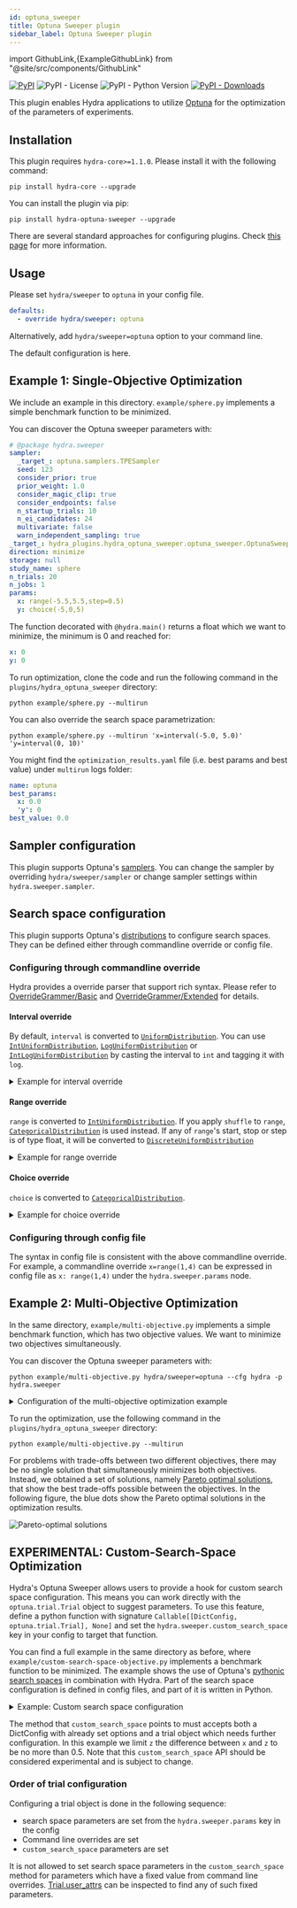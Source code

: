 ```yaml
---
id: optuna_sweeper
title: Optuna Sweeper plugin
sidebar_label: Optuna Sweeper plugin
---
```


import GithubLink,{ExampleGithubLink} from "@site/src/components/GithubLink"

[![PyPI](https://img.shields.io/pypi/v/hydra-optuna-sweeper)](https://pypi.org/project/hydra-optuna-sweeper/)
![PyPI - License](https://img.shields.io/pypi/l/hydra-optuna-sweeper)
![PyPI - Python Version](https://img.shields.io/pypi/pyversions/hydra-optuna-sweeper)
[![PyPI - Downloads](https://img.shields.io/pypi/dm/hydra-optuna-sweeper.svg)](https://pypistats.org/packages/hydra-optuna-sweeper)<ExampleGithubLink text="Example application" to="plugins/hydra_optuna_sweeper/example"/><ExampleGithubLink text="Plugin source" to="plugins/hydra_optuna_sweeper"/>


This plugin enables Hydra applications to utilize [Optuna](https://optuna.org) for the optimization of the parameters of experiments.

## Installation

This plugin requires `hydra-core>=1.1.0`. Please install it with the following command:

```commandline
pip install hydra-core --upgrade
```

You can install the plugin via pip:

```commandline
pip install hydra-optuna-sweeper --upgrade
```
There are several standard approaches for configuring plugins. Check [this page](../patterns/configuring_plugins.md) for more information.

## Usage

Please set `hydra/sweeper` to `optuna` in your config file.

```yaml
defaults:
  - override hydra/sweeper: optuna
```

Alternatively, add `hydra/sweeper=optuna` option to your command line.

The default configuration is <GithubLink to="plugins/hydra_optuna_sweeper/hydra_plugins/hydra_optuna_sweeper/config.py">here</GithubLink>.

## Example 1: Single-Objective Optimization

We include an example in <GithubLink to="plugins/hydra_optuna_sweeper/example">this directory</GithubLink>. `example/sphere.py` implements a simple benchmark function to be minimized.




You can discover the Optuna sweeper parameters with:

```yaml title="python example/sphere.py hydra/sweeper=optuna --cfg hydra -p hydra.sweeper"
# @package hydra.sweeper
sampler:
  _target_: optuna.samplers.TPESampler
  seed: 123
  consider_prior: true
  prior_weight: 1.0
  consider_magic_clip: true
  consider_endpoints: false
  n_startup_trials: 10
  n_ei_candidates: 24
  multivariate: false
  warn_independent_sampling: true
_target_: hydra_plugins.hydra_optuna_sweeper.optuna_sweeper.OptunaSweeper
direction: minimize
storage: null
study_name: sphere
n_trials: 20
n_jobs: 1
params:
  x: range(-5.5,5.5,step=0.5)
  y: choice(-5,0,5)
```

The function decorated with `@hydra.main()` returns a float which we want to minimize, the minimum is 0 and reached for:
```yaml
x: 0
y: 0
```

To run optimization, clone the code and run the following command in the `plugins/hydra_optuna_sweeper` directory:

```commandline
python example/sphere.py --multirun
```

You can also override the search space parametrization:

```commandline
python example/sphere.py --multirun 'x=interval(-5.0, 5.0)' 'y=interval(0, 10)'
```

You might find the `optimization_results.yaml` file (i.e. best params and best value) under `multirun` logs folder:

```yaml
name: optuna
best_params:
  x: 0.0
  'y': 0
best_value: 0.0
```


## Sampler configuration
This plugin supports Optuna's [samplers](https://optuna.readthedocs.io/en/stable/reference/samplers.html).
You can change the sampler by overriding `hydra/sweeper/sampler` or change sampler settings within `hydra.sweeper.sampler`.

## Search space configuration

This plugin supports Optuna's [distributions](https://optuna.readthedocs.io/en/stable/reference/distributions.html) to configure search spaces. They can be defined either through commandline override or config file.

### Configuring through commandline override

Hydra provides a override parser that support rich syntax. Please refer to [OverrideGrammer/Basic](../advanced/override_grammar/basic.md) and [OverrideGrammer/Extended](../advanced/override_grammar/extended.md) for details.

#### Interval override

By default, `interval` is converted to [`UniformDistribution`](https://optuna.readthedocs.io/en/stable/reference/generated/optuna.distributions.UniformDistribution.html). You can use [`IntUniformDistribution`](https://optuna.readthedocs.io/en/stable/reference/generated/optuna.distributions.IntUniformDistribution.html), [`LogUniformDistribution`](https://optuna.readthedocs.io/en/stable/reference/generated/optuna.distributions.LogUniformDistribution.html) or [`IntLogUniformDistribution`](https://optuna.readthedocs.io/en/stable/reference/generated/optuna.distributions.IntLogUniformDistribution.html) by casting the interval to `int` and tagging it with `log`.

<details>
  <summary>Example for interval override</summary>

  ```commandline
  python example/sphere.py --multirun 'x=int(interval(-5.0, 5.0))' 'y=tag(log, interval(1, 10))'
  ```

  The output is as follows:

  ```commandline
  [HYDRA] Study name: sphere
  [HYDRA] Storage: None
  [HYDRA] Sampler: TPESampler
  [HYDRA] Directions: ['minimize']
  [HYDRA] Launching 1 jobs locally
  [HYDRA] 	#0 : x=-3 y=1.6859762540733367
  [HYDRA] Launching 1 jobs locally
  [HYDRA] 	#1 : x=1 y=5.237816870668193
  ...
  [HYDRA] Best parameters: {'x': 0, 'y': 1.0929184723430116}
  [HYDRA] Best value: 1.1944707871885822
  ```

</details>

#### Range override

`range` is converted to [`IntUniformDistribution`](https://optuna.readthedocs.io/en/stable/reference/generated/optuna.distributions.IntUniformDistribution.html). If you apply `shuffle` to `range`, [`CategoricalDistribution`](https://optuna.readthedocs.io/en/stable/reference/generated/optuna.distributions.CategoricalDistribution.html) is used instead.
If any of `range`'s start, stop or step is of type float, it will be converted to [`DiscreteUniformDistribution`](https://optuna.readthedocs.io/en/stable/reference/generated/optuna.distributions.DiscreteUniformDistribution.html)

<details>
  <summary>Example for range override</summary>

  ```commandline
  python example/sphere.py --multirun 'x=range(-5.0, 5.0)' 'y=shuffle(range(-5, 5))'
  ```

  The output is as follows:

  ```commandline
  [HYDRA] Study name: sphere
  [HYDRA] Storage: None
  [HYDRA] Sampler: TPESampler
  [HYDRA] Directions: ['minimize']
  [HYDRA] Launching 1 jobs locally
  [HYDRA] 	#0 : x=-3 y=-4
  [HYDRA] Launching 1 jobs locally
  [HYDRA] 	#1 : x=1 y=-1
  ...
  [HYDRA] Best parameters: {'x': 0, 'y': -1}
  [HYDRA] Best value: 1.0
  ```

</details>

#### Choice override

`choice` is converted to [`CategoricalDistribution`](https://optuna.readthedocs.io/en/stable/reference/generated/optuna.distributions.CategoricalDistribution.html).

<details>
  <summary>Example for choice override</summary>

  ```commandline
  python example/sphere.py --multirun 'x=choice(-5.0, 0.0, 5.0)' 'y=choice(0, 1, 2, 3, 4, 5)'
  ```

  The output is as follows:

  ```commandline
  [HYDRA] Study name: sphere
  [HYDRA] Storage: None
  [HYDRA] Sampler: TPESampler
  [HYDRA] Directions: ['minimize']
  [HYDRA] Launching 1 jobs locally
  [HYDRA] 	#0 : x=5.0 y=5
  [HYDRA] Launching 1 jobs locally
  [HYDRA] 	#1 : x=5.0 y=2
  ...
  [HYDRA] Best parameters: {'x': 0.0, 'y': 0}
  [HYDRA] Best value: 0.0
  ```

</details>

### Configuring through config file

The syntax in config file is consistent with the above commandline override. For example, a commandline override
`x=range(1,4)` can be expressed in config file as `x: range(1,4)` under the `hydra.sweeper.params` node.

## Example 2:  Multi-Objective Optimization

In the same directory, `example/multi-objective.py` implements a simple benchmark function, which has two objective values. We want to minimize two objectives simultaneously.

You can discover the Optuna sweeper parameters with:

```commandline
python example/multi-objective.py hydra/sweeper=optuna --cfg hydra -p hydra.sweeper
```

<details>
  <summary>Configuration of the multi-objective optimization example</summary>

  ```yaml
  # @package hydra.sweeper
  sampler:
    _target_: optuna.samplers.NSGAIISampler
    seed: 123
    population_size: 50
    mutation_prob: null
    crossover_prob: 0.9
    swapping_prob: 0.5
    constraints_func: null
  _target_: hydra_plugins.hydra_optuna_sweeper.optuna_sweeper.OptunaSweeper
  direction:
  - minimize
  - minimize
  storage: null
  study_name: multi-objective
  n_trials: 20
  n_jobs: 1
  params:
    x: range(0, 5, step=0.5)
    y: range(0, 3, step=0.5)
  ```
</details>


To run the optimization, use the following command in the `plugins/hydra_optuna_sweeper` directory:

```commandline
python example/multi-objective.py --multirun
```

For problems with trade-offs between two different objectives, there may be no single solution that simultaneously minimizes both objectives. Instead, we obtained a set of solutions, namely [Pareto optimal solutions](https://en.wikipedia.org/wiki/Pareto_efficiency), that show the best trade-offs possible between the objectives. In the following figure, the blue dots show the Pareto optimal solutions in the optimization results.

![Pareto-optimal solutions](/plugins/optuna_sweeper/multi_objective_result.png)

## EXPERIMENTAL:  Custom-Search-Space Optimization

Hydra's Optuna Sweeper allows users to provide a hook for custom search space configuration.
This means you can work directly with the `optuna.trial.Trial` object to suggest parameters.
To use this feature, define a python function with signature `Callable[[DictConfig, optuna.trial.Trial], None]`
and set the `hydra.sweeper.custom_search_space` key in your config to target that function.

You can find a full example in the same directory as before, where `example/custom-search-space-objective.py` implements a benchmark function to be minimized.
The example shows the use of Optuna's [pythonic search spaces](https://optuna.readthedocs.io/en/stable/tutorial/10_key_features/002_configurations.html) in combination with Hydra.
Part of the search space configuration is defined in config files, and part of it is written in Python.

<details>
  <summary>Example: Custom search space configuration</summary>

  ```yaml
  defaults:
    - override hydra/sweeper: optuna

  hydra:
    sweeper:
      sampler:
        seed: 123
      direction: minimize
      study_name: custom-search-space
      storage: null
      n_trials: 20
      n_jobs: 1

      params:
        x: range(-5.5, 5.5, 0.5)
        y: choice(-5, 0, 5)
      # `custom_search_space` should be a dotpath pointing to a
      # callable that provides search-space configuration logic:
      custom_search_space: .custom-search-space-objective.configure

  x: 1
  y: 1
  z: 100
  max_z_difference_from_x: 0.5
  ```
  ```python
  # example/custom-search-space-objective.py

  ...

  def configure(cfg: DictConfig, trial: Trial) -> None:
      x_value = trial.params["x"]
      trial.suggest_float(
          "z",
          x_value - cfg.max_z_difference_from_x,
          x_value + cfg.max_z_difference_from_x,
      )
      trial.suggest_float("+w", 0.0, 1.0)  # note +w here, not w as w is a new parameter

  ...
  ```

</details>

The method that `custom_search_space` points to must accepts both a DictConfig with already set options and a trial object which needs further configuration. In this example we limit `z` the difference between `x` and `z` to be no more than 0.5.
Note that this `custom_search_space` API should be considered experimental and is subject to change.

### Order of trial configuration
Configuring a trial object is done in the following sequence:
  - search space parameters are set from the `hydra.sweeper.params` key in the config
  - Command line overrides are set
  - `custom_search_space` parameters are set

It is not allowed to set search space parameters in the `custom_search_space` method for parameters which have a fixed value from command line overrides. [Trial.user_attrs](https://optuna.readthedocs.io/en/stable/reference/generated/optuna.trial.Trial.html#optuna.trial.Trial.user_attrs) can be inspected to find any of such fixed parameters.
